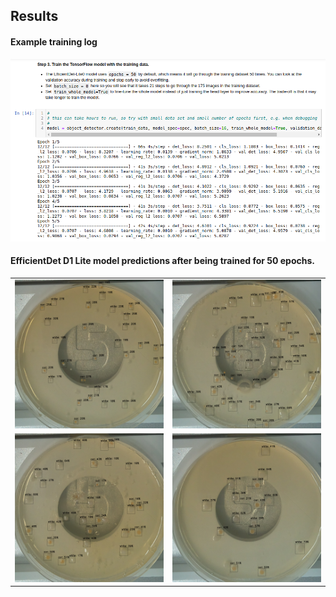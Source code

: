 ## Results 

#### Example training log

<img src=https://github.com/peter-426/colony-picker/blob/main/results/5-epochs.png  width=800 > 

#### EfficientDet D1 Lite model predictions after being trained for 50 epochs.

<table>
<td><img src=https://github.com/peter-426/colony-picker/blob/main/results/test-image-0-50-epochs.png  width=500 > </td>
<td><img src=https://github.com/peter-426/colony-picker/blob/main/results/test-image-1-50-epochs.png  width=500 > </td><tr>
<td><img src=https://github.com/peter-426/colony-picker/blob/main/results/test-image-2-50-epochs.png  width=500 > </td>	
<td><img src=https://github.com/peter-426/colony-picker/blob/main/results/test-image-3-50-epochs.png  width=500 > </td>	
</table>
